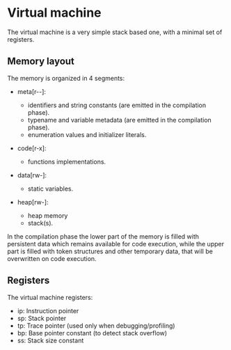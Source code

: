 # Virtual machine
The virtual machine is a very simple stack based one, with a minimal set of registers.

## Memory layout
The memory is organized in 4 segments:

- meta\[r--]:
	- identifiers and string constants (are emitted in the compilation phase).
	- typename and variable metadata (are emitted in the compilation phase).
	- enumeration values and initializer literals.

- code\[r-x]:
	- functions implementations.

- data\[rw-]:
	- static variables.

- heap\[rw-]:
	- heap memory
	- stack(s).

In the compilation phase the lower part of the memory is filled with persistent data which remains available for code execution,
while the upper part is filled with token structures and other temporary data, that will be overwritten on code execution.

## Registers
The virtual machine registers:
- ip: Instruction pointer
- sp: Stack pointer
- tp: Trace pointer (used only when debugging/profiling)
- bp: Base pointer constant (to detect stack overflow)
- ss: Stack size constant
